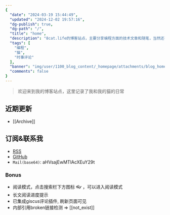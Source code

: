 ```yaml
---
{
  "date": "2024-03-19 15:44:49",
  "updated": "2024-12-02 19:57:16",
  "dg-publish": true,
  "dg-path": "/",
  "title": "home",
  "description": "8cat.life的博客站点，主要分享编程方面的技术文章和随笔，当然还有猫",
  "tags": [
    "编程",
    "猫",
    "时事评论"
  ],
  "banner": "img/user/1100_blog_content/_homepage/attachments/blog_homepage.webp",
  "comments": false
}
---
```



> 欢迎来到我的博客站点，这里记录了我和我的猫的日常

## 近期更新

- [[Archive]]

## 订阅&联系我

- [RSS](https://8cat.life/index.xml)
- [GitHub](https://github.com/catcodeme)
- `Mail(base64)`: aHVsajEwMTlAcXEuY29t

### Bonus
- 阅读模式，点击搜索栏下方图标 👓 ，可以进入阅读模式
- 长文阅读进度提示
- 已集成giscus评论插件, 刷新页面可见
- 内部引用broken链接检测 =>  [[not_exist]]